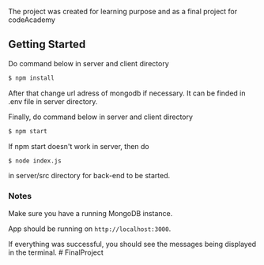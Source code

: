 
The project was created for learning purpose and as a final project for codeAcademy

## Getting Started

Do command below in server and client directory
```bash 
$ npm install
```
After that change url adress of mongodb if necessary. It can be finded in .env file in server directory.

Finally, do command below in server and client directory
```bash 
$ npm start
```
If npm start doesn't work in server, then do 
```bash 
$ node index.js
```
in server/src directory for back-end to be started.

### Notes

Make sure you have a running MongoDB instance.

App should be running on `http://localhost:3000`.

If everything was successful, you should see the messages being displayed in the terminal.
#   F i n a l P r o j e c t  
 